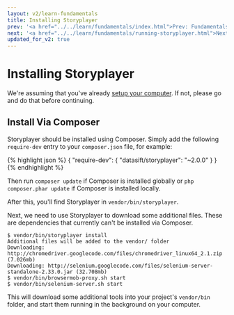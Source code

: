 ```yaml
---
layout: v2/learn-fundamentals
title: Installing Storyplayer
prev: '<a href="../../learn/fundamentals/index.html">Prev: Fundamentals Of Storyplayer</a>'
next: '<a href="../../learn/fundamentals/running-storyplayer.html">Next: Running Storyplayer</a>'
updated_for_v2: true
---
```


# Installing Storyplayer

We're assuming that you've already [setup your computer](../getting-setup/index.html). If not, please go and do that before continuing.

## Install Via Composer

Storyplayer should be installed using Composer. Simply add the following `require-dev` entry to your `composer.json` file, for example:

{% highlight json %}
{
    "require-dev": {
        "datasift/storyplayer": "~2.0.0"
    }
}
{% endhighlight %}

Then run `composer update` if Composer is installed globally or `php composer.phar update` if Composer is installed locally.

After this, you'll find Storyplayer in `vendor/bin/storyplayer`.

Next, we need to use Storyplayer to download some additional files. These are dependencies that currently can't be installed via Composer.

    $ vendor/bin/storyplayer install
    Additional files will be added to the vendor/ folder
    Downloading: http://chromedriver.googlecode.com/files/chromedriver_linux64_2.1.zip (7.026mb)
    Downloading: http://selenium.googlecode.com/files/selenium-server-standalone-2.33.0.jar (32.708mb)
    $ vendor/bin/browsermob-proxy.sh start
    $ vendor/bin/selenium-server.sh start

This will download some additional tools into your project's `vendor/bin` folder, and start them running in the background on your computer.

